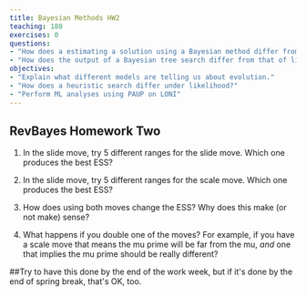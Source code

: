 ```yaml
---
title: Bayesian Methods HW2
teaching: 180
exercises: 0
questions:
- "How does a estimating a solution using a Bayesian method differ from likelihood?"
- "How does the output of a Bayesian tree search differ from that of likelihood or parsimony?"
objectives:
- "Explain what different models are telling us about evolution."  
- "How does a heuristic search differ under likelihood?"
- "Perform ML analyses using PAUP on LONI" 
---
```


## RevBayes Homework Two

1. In the slide move, try 5 different ranges for the slide move. Which one produces the best ESS? 

2. In the slide move, try 5 different ranges for the scale move. Which one produces the best ESS? 

3. How does using both moves change the ESS? Why does this make (or not make) sense? 

4. What happens if you double one of the moves? For example, if you have a scale move that means the mu prime will be far from the mu, _and_ one that implies the mu prime should be really different? 

##Try to have this done by the end of the work week, but if it's done by the end of spring break, that's OK, too.